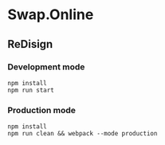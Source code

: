 # Swap.Online
## ReDisign

### Development mode
```
npm install
npm run start
```

### Production mode
```
npm install
npm run clean && webpack --mode production
```
